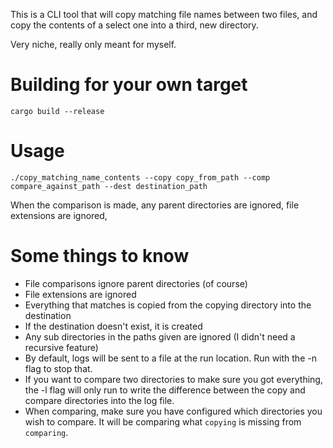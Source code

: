 This is a CLI tool that will copy matching file names between two files, and
copy the contents of a select one into a third, new directory.

Very niche, really only meant for myself.

# Building for your own target

```
cargo build --release
```

# Usage

```
./copy_matching_name_contents --copy copy_from_path --comp compare_against_path --dest destination_path
```

When the comparison is made, any parent directories are ignored, file extensions
are ignored,

# Some things to know

- File comparisons ignore parent directories (of course)
- File extensions are ignored
- Everything that matches is copied from the copying directory into the
  destination
- If the destination doesn't exist, it is created
- Any sub directories in the paths given are ignored (I didn't need a recursive
  feature)
- By default, logs will be sent to a file at the run location. Run with the -n
  flag to stop that.
- If you want to compare two directories to make sure you got everything, the -l
  flag will only run to write the difference between the copy and compare
  directories into the log file.
- When comparing, make sure you have configured which directories you wish to
  compare. It will be comparing what `copying` is missing from `comparing`.
